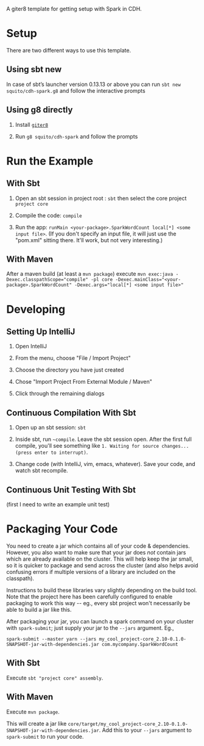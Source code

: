 A giter8 template for getting setup with Spark in CDH.

Setup
=====

There are two different ways to use this template.

Using sbt new
--------------

In case of sbt’s launcher version 0.13.13 or above you can run `sbt new squito/cdh-spark.g8` and follow the interactive prompts

Using g8 directly
-----------------

1. Install [`giter8`](https://github.com/n8han/giter8)

2. Run `g8 squito/cdh-spark` and follow the prompts

Run the Example
======

With Sbt
---------

1. Open an sbt session in project root : `sbt` then select the core project `project core`

2. Compile the code: `compile`

3. Run the app: `runMain <your-package>.SparkWordCount local[*] <some input file>`.  (If you don't
  specify an input file, it will just use the "pom.xml" sitting there.  It'll work, but not very
  interesting.)

With Maven
---------
After a maven build (at least a `mvn package`) execute `mvn exec:java -Dexec.classpathScope="compile" -pl core -Dexec.mainClass="<your-package>.SparkWordCount" -Dexec.args="local[*] <some input file>"`

Developing
================

Setting Up IntelliJ
-------------

1. Open IntelliJ

2. From the menu, choose "File / Import Project"

3. Choose the directory you have just created

4. Chose "Import Project From External Module / Maven"

5. Click through the remaining dialogs


Continuous Compilation With Sbt
------------

1. Open up an sbt session: `sbt`

2. Inside sbt, run `~compile`.  Leave the sbt session open.  After the first full compile, you'll see something like `1. Waiting for source changes... (press enter to interrupt)`.

3. Change code (with IntelliJ, vim, emacs, whatever).  Save your code, and watch sbt recompile.

Continuous Unit Testing With Sbt
------------

(first I need to write an example unit test)

Packaging Your Code
===================

You need to create a jar which contains all of your code & dependencies.  However, you also want to make sure
that your jar does *not* contain jars which are already available on the cluster.  This will help keep the jar
small, so it is quicker to package and send across the cluster (and also helps avoid confusing errors if
multiple versions of a library are included on the classpath).

Instructions to build these libraries vary slightly depending on the build tool.  Note that the project here
has been carefully configured to enable packaging to work this way -- eg., every sbt project won't necessarily
be able to build a jar like this.

After packaging your jar, you can launch a spark command on your cluster with `spark-submit`; just supply
your jar to the `--jars` argument.  Eg., 

```
spark-submit --master yarn --jars my_cool_project-core_2.10-0.1.0-SNAPSHOT-jar-with-dependencies.jar com.mycompany.SparkWordCount
```

With Sbt
---------

Execute `sbt "project core" assembly`.

With Maven
----------

Execute `mvn package`.

This will create a jar like `core/target/my_cool_project-core_2.10-0.1.0-SNAPSHOT-jar-with-dependencies.jar`.
Add this to your `--jars` argument to `spark-submit` to run your code.


